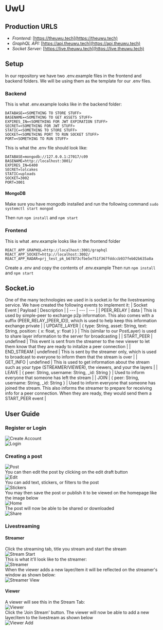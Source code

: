 # UwU

## Production URLS
 - *Frontend:* [https://theuwu.tech](https://theuwu.tech)
 - *GraphQL API:* [https://api.theuwu.tech](https://api.theuwu.tech)
 - *Socket Server:* [https://live.theuwu.tech](https://live.theuwu.tech)

## Setup

In our repository we have two .env.example files in the frontend and backend folders. We will be using them as the template for our .env files.

### Backend
This is what .env.example looks like in the backend folder:
```
DATABASE=<SOMETHING TO STORE STUFF>
BASENAME=<SOMETHING TO GET ASSETS STUFF>
EXPIRES_IN=<SOMETHING FOR JWT EXPIRATION STUFF>
SECRET=<SOMETHING FOR JWT STUFF>
STATIC=<SOMETHING TO STORE STUFF>
SOCKET=<SOMETHING PORT TO RUN SOCKET STUFF>
PORT=<SOMETHING TO RUN STUFF>
```
This is what the .env file should look like:
```
DATABASE=mongodb://127.0.0.1:27017/c09
BASENAME=http://localhost:3001/
EXPIRES_IN=6400
SECRET=lolcakes
STATIC=uploads
SOCKET=3002
PORT=3001
```
#### MongoDB
Make sure you have mongodb installed and run the following command
`sudo systemctl start mongod`

Then run `npm install` and `npm start`

### Frontend

This is what .env.example looks like in the frontend folder
```
REACT_APP_GRAPHQL=http://localhost:3001/graphql
REACT_APP_SOCKET=http://localhost:3002/
REACT_APP_RADAR=prj_test_pk_b67873cfbe5e751f367fddccb937feb02b635a8a
```
Create a .env and copy the contents of .env.example
Then run `npm install` and `npm start`

## Socket.io

One of the many technologies we used in is socket.io for the livestreaming service.
We have created the following events to implement it:
| Socket Event | Payload | Description |
| --- | --- | --- |
| PEER_RELAY | data | This is used by simple-peer to exchange p2p information. This also comes with a suffix (PEER_RELAY_[PEER_ID]), which is used to help keep this information exchange private |
| UPDATE_LAYER | { type: String, asset: String, text: String, position: { x: float, y: float } } | This (similar to our PostLayer) is used to share layer information to the server for broadcasting |
| START_PEER | undefined | This event is sent from the streamer to the new viewer to let them know that they are ready to initalize a peer connection |
| END_STREAM | undefined | This is sent by the streamer only, which is used to broadcast to everyone to inform them that the stream is over |
| GET_INFO | undefined | This is used to get information about the stream such as your type (STREAMER/VIEWER), the viewers, and your the layers |
| LEAVE | { peer: String, username: String, _id: String } | Used to inform everyone that someone has left the stream |
| JOIN | { peer: String, username: String, _id: String } | Used to inform everyone that someone has joined the stream. This also informs the streamer to prepare for receiving info for a peer connection. When they are ready, they would send them a START_PEER event |

## User Guide

### Register or Login
![Create Account](https://cdn.discordapp.com/attachments/688407732973469799/698973640309604403/unknown.png)<br/>
![Login](https://cdn.discordapp.com/attachments/688407732973469799/698974148075978803/unknown.png)

### Creating a post
![Post](https://cdn.discordapp.com/attachments/688407732973469799/698974772922548224/unknown.png) <br/>
You can then edit the post by clicking on the edit draft button <br/>
![Edit](https://cdn.discordapp.com/attachments/688407732973469799/698975041689223318/unknown.png) <br/>
You can add text, stickers, or filters to the post <br/>
![Stickers](https://cdn.discordapp.com/attachments/688407732973469799/698975933721477140/unknown.png)<br/>
You may then save the post or publish it to be viewed on the homepage like the image below <br/>
![Home](https://cdn.discordapp.com/attachments/688407732973469799/698976146783731823/unknown.png)<br/>
The post will now be able to be shared or downloaded <br/>
![Share](https://cdn.discordapp.com/attachments/688407732973469799/698978892001837076/unknown.png)<br/>

### Livestreaming
#### Streamer
Click the streaming tab, title you stream and start the stream <br/>
![Stream Start](https://cdn.discordapp.com/attachments/688407732973469799/698976472769232987/unknown.png) <br/>
This is what it'll look like to the streamer: <br/>
![Streamer](https://cdn.discordapp.com/attachments/688407732973469799/698976812763447477/unknown.png) <br/>
When the viewer adds a new layer/item it will be reflected on the streamer's window as shown below: <br/>
![Streamer View](https://cdn.discordapp.com/attachments/688407732973469799/698978339720921178/unknown.png) <br/>
#### Viewer
A viewer will see this in the Stream Tab: <br/>
![Viewer](https://cdn.discordapp.com/attachments/688407732973469799/698977258315972628/unknown.png) <br/>
Click the 'Join Stream' button.
The viewer will now be able to add a new layer/item to the livestream as shown below <br/>
![Viewer Add](https://cdn.discordapp.com/attachments/688407732973469799/698977628773941338/unknown.png) <br/>

